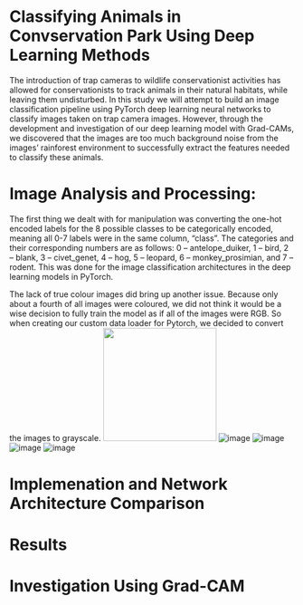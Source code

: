# Classifying Animals in Convservation Park Using Deep Learning Methods
The introduction of trap cameras to wildlife conservationist activities has allowed for conservationists to track animals in their natural habitats, while leaving them undisturbed. In this study we will attempt to build an image classification pipeline using PyTorch deep learning neural networks to classify images taken on trap camera images. However, through the development and investigation of our deep learning model with Grad-CAMs, we discovered that the images are too much background noise from the images’ rainforest environment to successfully extract the features needed to classify these animals.

# Image Analysis and Processing:
The first thing we dealt with for manipulation was converting the one-hot encoded labels for the 8 possible classes to be categorically encoded, meaning all 0-7 labels were in the same column, “class”.  The categories and their corresponding numbers are as follows:  0 – antelope_duiker, 1 – bird, 2 – blank, 3 – civet_genet, 4 –  hog, 5 – leopard, 6 – monkey_prosimian, and 7 – rodent. This was done for the image classification architectures in the deep learning models in PyTorch.

The lack of true colour images did bring up another issue. Because only about a fourth of all images were coloured, we did not think it would be a wise decision to fully train the model as if all of the images were RGB. So when creating our custom data loader for Pytorch, we decided to convert the images to grayscale. 
<img src = "https://github.com/natflint/ConservationImageClassification/assets/115076736/84b8592a-b334-415d-95ad-7216005a45b5" width= 200>
 ![image](https://github.com/natflint/ConservationImageClassification/assets/115076736/84b8592a-b334-415d-95ad-7216005a45b5)  ![image](https://github.com/natflint/ConservationImageClassification/assets/115076736/f6589f4a-8830-4bea-a16d-e86e3e4f11a2)
 ![image](https://github.com/natflint/ConservationImageClassification/assets/115076736/3bfd6700-6bea-42ab-b7d1-8850735de3ec)
 ![image](https://github.com/natflint/ConservationImageClassification/assets/115076736/d2702f29-b64c-4995-b708-093bf6c579dc)

# Implemenation and Network Architecture Comparison

# Results

# Investigation Using Grad-CAM


